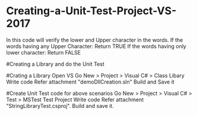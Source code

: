 # Creating-a-Unit-Test-Project-VS-2017

In this code will verify the lower and Upper character in the words.
  If the words having any Upper Character:
      Return TRUE
  If the words having only lower character:
      Return FALSE

#Creating a Library and do the Unit Test 

#Crating a Library
Open VS
Go New > Project > Visual C# > Class Libary
Write code Refer attachment "demoDllCreation.sln"
Build and Save it

#Create Unit Test code for above scenarios 
 Go New > Project > Visual C# > Test > MSTest Test Project
 Write code Refer attachment "StringLibraryTest.csproj".
 Build and save it.

